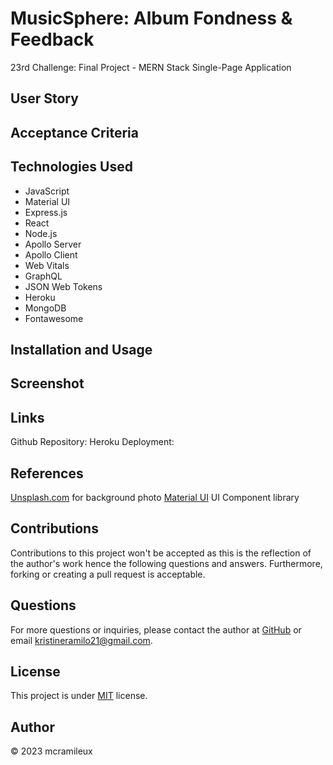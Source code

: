 # MusicSphere: Album Fondness & Feedback
23rd Challenge: Final Project - MERN Stack Single-Page Application

## User Story

## Acceptance Criteria

## Technologies Used
- JavaScript
- Material UI
- Express.js
- React
- Node.js
- Apollo Server
- Apollo Client
- Web Vitals
- GraphQL
- JSON Web Tokens
- Heroku
- MongoDB
- Fontawesome
  
## Installation and Usage

## Screenshot

## Links
Github Repository:
Heroku Deployment:

## References
[Unsplash.com](https://unsplash.com/photos/1oKxSKSOowE) for background photo
[Material UI](https://mui.com/material-ui/getting-started/installation/) UI Component library 

## Contributions
Contributions to this project won't be accepted as this is the reflection of the author's work hence the following questions and answers. Furthermore, forking or creating a pull request is acceptable.

## Questions
For more questions or inquiries, please contact the author at [GitHub](https://github.com/mcramileux) or email kristineramilo21@gmail.com.

## License
This project is under [MIT](https://choosealicense.com/licenses/mit/) license.

## Author
© 2023 mcramileux 
